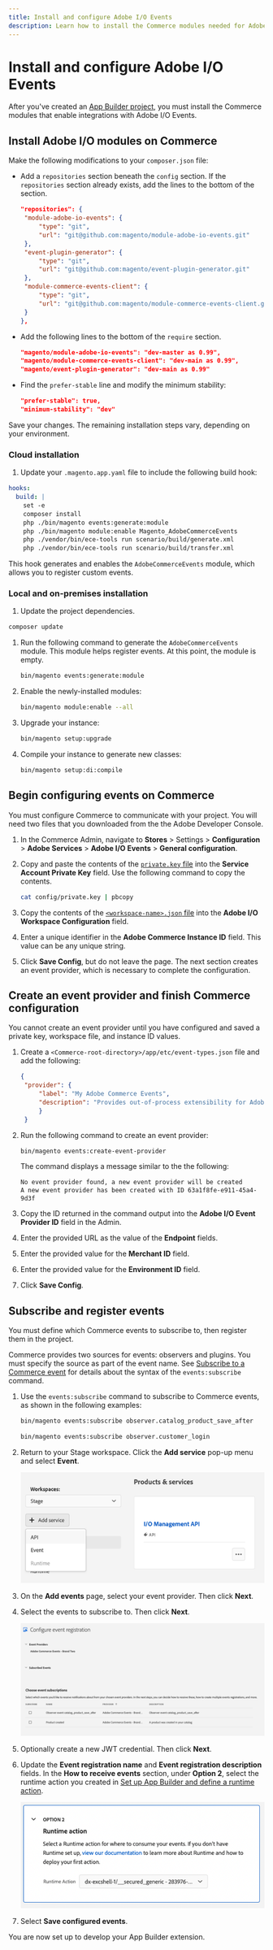 ```yaml
---
title: Install and configure Adobe I/O Events
description: Learn how to install the Commerce modules needed for Adobe I/O Events and configure both Commerce and your existing Adobe App Builder project.
---
```


# Install and configure Adobe I/O Events

After you've created an [App Builder project](project-setup.md), you must install the Commerce modules that enable integrations with Adobe I/O Events.

## Install Adobe I/O modules on Commerce

Make the following modifications to your `composer.json` file:

*  Add a `repositories` section beneath the `config` section. If the `repositories` section already exists, add the lines to the bottom of the section.

   ```json
   "repositories": {
    "module-adobe-io-events": {
        "type": "git",
        "url": "git@github.com:magento/module-adobe-io-events.git"
    },
    "event-plugin-generator": {
        "type": "git",
        "url": "git@github.com:magento/event-plugin-generator.git"
    },
    "module-commerce-events-client": {
        "type": "git",
        "url": "git@github.com:magento/module-commerce-events-client.git"
    }
   },
   ```

*  Add the following lines to the bottom of the `require` section.

   ```json
   "magento/module-adobe-io-events": "dev-master as 0.99",
   "magento/module-commerce-events-client": "dev-main as 0.99",
   "magento/event-plugin-generator": "dev-main as 0.99"
   ```

*  Find the `prefer-stable` line and modify the minimum stability:

   ```json
   "prefer-stable": true,
   "minimum-stability": "dev"
   ```

Save your changes. The remaining installation steps vary, depending on your environment.

### Cloud installation

1. Update your `.magento.app.yaml` file to include the following build hook:

```yaml
hooks:
  build: |
    set -e
    composer install
    php ./bin/magento events:generate:module
    php ./bin/magento module:enable Magento_AdobeCommerceEvents
    php ./vendor/bin/ece-tools run scenario/build/generate.xml
    php ./vendor/bin/ece-tools run scenario/build/transfer.xml
```

This hook generates and enables the `AdobeCommerceEvents` module, which allows you to register custom events.

<!--Note to reviewer: I deleted references of bin/magento events:metadata:populate because I'm going to assume that a custom module with specific pre-defined events isn't available at initial installation/configuration. I will create a separate "Module development/integration" topic that addresses this command. -->

### Local and on-premises installation

1. Update the project dependencies.

  ```bash
  composer update
  ```

1. Run the following command to generate the `AdobeCommerceEvents` module. This module helps register  events. At this point, the module is empty.

   ```bash
   bin/magento events:generate:module
   ```

1. Enable the newly-installed modules:

   ```bash
   bin/magento module:enable --all
   ```

1. Upgrade your instance:

   ```bash
   bin/magento setup:upgrade
   ```

1. Compile your instance to generate new classes:

   ```bash
   bin/magento setup:di:compile
   ```

## Begin configuring events on Commerce

You must configure Commerce to communicate with your project. You will need two files that you downloaded from the the Adobe Developer Console.

1. In the Commerce Admin, navigate to **Stores** > Settings > **Configuration** > **Adobe Services** > **Adobe I/O Events** > **General configuration**.

1. Copy and paste the contents of the [`private.key` file](project-setup.md#set-up-a-project) into the **Service Account Private Key** field. Use the following command to copy the contents.

   ```bash
   cat config/private.key | pbcopy
   ```

1. Copy the contents of the [`<workspace-name>.json` file](project-setup.md#download-the-workspace-configuration-file) into the **Adobe I/O Workspace Configuration** field.

1. Enter a unique identifier in the **Adobe Commerce Instance ID** field. This value can be any unique string.

1. Click **Save Config**, but do not leave the page. The next section creates an event provider, which is necessary to complete the configuration.

## Create an event provider and finish Commerce configuration

You cannot create an event provider until you have configured and saved a private key, workspace file, and instance ID values.

1. Create a `<Commerce-root-directory>/app/etc/event-types.json` file and add the following:

   ```json
   {
    "provider": {
        "label": "My Adobe Commerce Events",
        "description": "Provides out-of-process extensibility for Adobe Commerce"
        }
    }
    ```

1. Run the following command to create an event provider:

   ```bash
   bin/magento events:create-event-provider
   ```

   The command displays a message similar to the the following:

   ```terminal
   No event provider found, a new event provider will be created
   A new event provider has been created with ID 63a1f8fe-e911-45a4-9d3f
   ```

1. Copy the ID returned in the command output into the **Adobe I/O Event Provider ID** field in the Admin.

1. Enter the provided URL as the value of the **Endpoint** fields.

1. Enter the provided value for the **Merchant ID** field.

1. Enter the provided value for the **Environment ID** field.

1. Click **Save Config**.

## Subscribe and register events

You must define which Commerce events to subscribe to, then register them in the project.

Commerce provides two sources for events: observers and plugins. You must specify the source as part of the event name. See [Subscribe to a Commerce event](./commands.md#subscribe-to-a-commerce-event) for details about the syntax of the `events:subscribe` command.

1. Use the `events:subscribe` command to subscribe to Commerce events, as shown in the following examples:

   ```bash
   bin/magento events:subscribe observer.catalog_product_save_after
   ```

   ```bash
   bin/magento events:subscribe observer.customer_login
   ```

1. Return to your Stage workspace. Click the **Add service** pop-up menu and select **Event**.

   ![Click Add service in your workspace](../_images/add-event.png)

1. On the **Add events** page, select your event provider. Then click **Next**.

1. Select the events to subscribe to. Then click **Next**.

   ![Select the events to subscribe to](../_images/config-event-registration.png)

1. Optionally create a new JWT credential. Then click **Next**.

1. Update the **Event registration name** and **Event registration description** fields. In the **How to receive events** section, under **Option 2**, select the runtime action you created in [Set up App Builder and define a runtime action](#set-up-app-builder-and-define-a-runtime-action).

   ![Select a runtime action](../_images/select-runtime-action.png)

1. Select **Save configured events**.

You are now set up to develop your App Builder extension.
